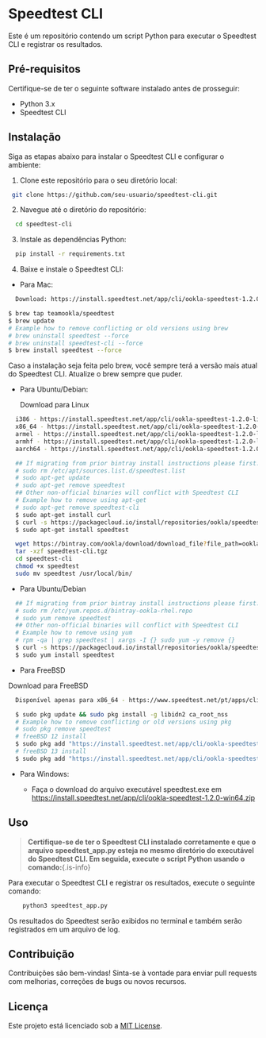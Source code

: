 # Speedtest CLI

Este é um repositório contendo um script Python para executar o Speedtest CLI e registrar os resultados.

## Pré-requisitos

Certifique-se de ter o seguinte software instalado antes de prosseguir:

- Python 3.x
- Speedtest CLI

## Instalação

Siga as etapas abaixo para instalar o Speedtest CLI e configurar o ambiente:

1. Clone este repositório para o seu diretório local:

  ```bash
   git clone https://github.com/seu-usuario/speedtest-cli.git
  ```

2. Navegue até o diretório do repositório:

  ```bash
    cd speedtest-cli
  ```

3. Instale as dependências Python:

  ```bash
    pip install -r requirements.txt
  ```

4. Baixe e instale o Speedtest CLI:

  - Para Mac:

  ```bash
    Download: https://install.speedtest.net/app/cli/ookla-speedtest-1.2.0-macosx-universal.tgz
  ```


  ```bash
  $ brew tap teamookla/speedtest
  $ brew update
  # Example how to remove conflicting or old versions using brew
  # brew uninstall speedtest --force
  # brew uninstall speedtest-cli --force
  $ brew install speedtest --force
  ```
  Caso a instalação seja feita pelo brew, você sempre terá a versão mais atual do Speedtest CLI. Atualize o brew sempre que puder.


  - Para Ubuntu/Debian:

    Download para Linux   

  ```bash
    i386 - https://install.speedtest.net/app/cli/ookla-speedtest-1.2.0-linux-i386.tgz
    x86_64 - https://install.speedtest.net/app/cli/ookla-speedtest-1.2.0-linux-x86_64.tgz
    armel - https://install.speedtest.net/app/cli/ookla-speedtest-1.2.0-linux-armel.tgz
    armhf - https://install.speedtest.net/app/cli/ookla-speedtest-1.2.0-linux-armhf.tgz
    aarch64 - https://install.speedtest.net/app/cli/ookla-speedtest-1.2.0-linux-aarch64.tgz
  ```

  ```bash
    ## If migrating from prior bintray install instructions please first...
    # sudo rm /etc/apt/sources.list.d/speedtest.list
    # sudo apt-get update
    # sudo apt-get remove speedtest
    ## Other non-official binaries will conflict with Speedtest CLI
    # Example how to remove using apt-get
    # sudo apt-get remove speedtest-cli
    $ sudo apt-get install curl
    $ curl -s https://packagecloud.io/install/repositories/ookla/speedtest-cli/script.deb.sh | sudo bash
    $ sudo apt-get install speedtest
  ```

  ```bash
    wget https://bintray.com/ookla/download/download_file?file_path=ookla-speedtest-1.0.0-x86_64-linux.tgz -O speedtest-cli.tgz
    tar -xzf speedtest-cli.tgz
    cd speedtest-cli
    chmod +x speedtest
    sudo mv speedtest /usr/local/bin/
  ```
  - Para Ubuntu/Debian
  
  ```bash
    ## If migrating from prior bintray install instructions please first...
    # sudo rm /etc/yum.repos.d/bintray-ookla-rhel.repo
    # sudo yum remove speedtest
    ## Other non-official binaries will conflict with Speedtest CLI
    # Example how to remove using yum
    # rpm -qa | grep speedtest | xargs -I {} sudo yum -y remove {}
    $ curl -s https://packagecloud.io/install/repositories/ookla/speedtest-cli/script.rpm.sh | sudo bash
    $ sudo yum install speedtest
  ```
  - Para FreeBSD

  Download para FreeBSD

  ```bash
    Disponível apenas para x86_64 - https://www.speedtest.net/pt/apps/cli#freebsd-flyout
  ```

  ```bash
    $ sudo pkg update && sudo pkg install -g libidn2 ca_root_nss
    # Example how to remove conflicting or old versions using pkg
    # sudo pkg remove speedtest
    # freeBSD 12 install
    $ sudo pkg add "https://install.speedtest.net/app/cli/ookla-speedtest-1.2.0-freebsd12-x86_64.pkg"
    # freeBSD 13 install
    $ sudo pkg add "https://install.speedtest.net/app/cli/ookla-speedtest-1.2.0-freebsd13-x86_64.pkg"
  ```
  - Para Windows:

    - Faça o download do arquivo executável speedtest.exe em https://install.speedtest.net/app/cli/ookla-speedtest-1.2.0-win64.zip
    
## Uso

>**Certifique-se de ter o Speedtest CLI instalado corretamente e que o arquivo speedtest_app.py esteja no mesmo diretório do executável do Speedtest CLI. Em seguida, execute o script Python usando o comando:**{.is-info}

  
  Para executar o Speedtest CLI e registrar os resultados, execute o seguinte comando:

  ```bash
      python3 speedtest_app.py
  ```
    
  Os resultados do Speedtest serão exibidos no terminal e também serão registrados em um arquivo de log.

## Contribuição

  Contribuições são bem-vindas! Sinta-se à vontade para enviar pull requests com melhorias, correções de bugs ou novos recursos.

## Licença
  Este projeto está licenciado sob a [MIT License](https://github.com/ScParis/SpeedTest_Py/blob/main/LICENSE).
